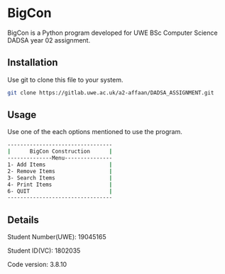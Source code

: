 # BigCon

BigCon is a Python program developed for UWE BSc Computer Science DADSA year 02 assignment.

## Installation
Use git to clone this file to your system.
```bash
git clone https://gitlab.uwe.ac.uk/a2-affaan/DADSA_ASSIGNMENT.git
```

## Usage
Use one of the each options mentioned to use the program.
```bash
---------------------------------
|      BigCon Construction      |
--------------Menu---------------
1- Add Items                    |
2- Remove Items                 |
3- Search Items                 |
4- Print Items                  |
6- QUIT                         |
---------------------------------
```

## Details
Student Number(UWE): 19045165

Student ID(VC): 1802035

Code version: 3.8.10

